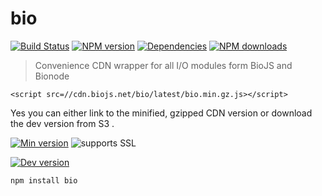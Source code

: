 bio
=====

[![Build Status](https://travis-ci.org/biojs/bio.svg?branch=master)](https://travis-ci.org/biojs/bio)
[![NPM version](http://img.shields.io/npm/v/bio.svg)](https://www.npmjs.org/package/bio)
[![Dependencies](https://david-dm.org/biojs/bio.png)](https://david-dm.org/biojs/bio)
[![NPM downloads](http://img.shields.io/npm/dm/bio.svg)](https://www.npmjs.org/package/bio)


> Convenience CDN wrapper for all I/O modules form BioJS and Bionode

```
<script src=//cdn.biojs.net/bio/latest/bio.min.gz.js></script>
```

Yes you can either link to the minified, gzipped CDN version or download the dev version from S3 .

[![Min version](http://img.shields.io/badge/prod-3kB-blue.svg)](https://cdn.biojs.net/bio/latest/bio.min.gz.js)  ![supports SSL](http://img.shields.io/badge/SSL-yes-green.svg)

[![Dev version](http://img.shields.io/badge/dev-latest-yellow.svg)](https://s3-eu-west-1.amazonaws.com/biojs/bio/latest/bio.js)

```
npm install bio
```

